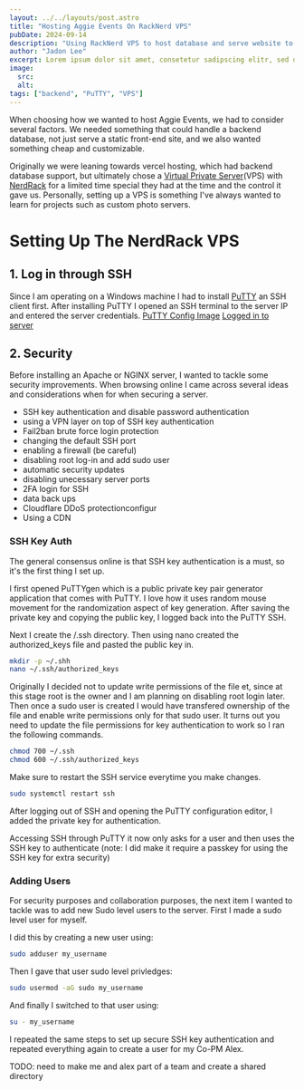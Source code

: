 ```yaml
---
layout: ../../layouts/post.astro
title: "Hosting Aggie Events On RackNerd VPS"
pubDate: 2024-09-14
description: "Using RackNerd VPS to host database and serve website to users."
author: "Jadon Lee"
excerpt: Lorem ipsum dolor sit amet, consetetur sadipscing elitr, sed diam nonumy eirmod tempor invidunt ut labore et dolore magna aliquyam erat, sed diam voluptua. At vero eos et accusam et justo duo dolores et ea rebum. Stet clita kasd gubergren, no sea takimata sanctus est Lorem ipsum dolor sit amet. Lorem ipsum dolor sit amet, consetetur sadipscing elitr, sed diam nonumy eirmod tempor invidunt ut labore et dolore magna aliquyam erat, sed diam voluptua. At vero eos et accusam et
image:
  src:
  alt:
tags: ["backend", "PuTTY", "VPS"]
---
```


When choosing how we wanted to host Aggie Events, we had to consider several factors. We needed something that could handle a backend database, not just serve a static front-end site, and we also wanted something cheap and customizable.

Originally we were leaning towards vercel hosting, which had backend database support, but ultimately chose a [Virtual Private Server](https://cloud.google.com/learn/what-is-a-virtual-private-server)(VPS) with [NerdRack](https://www.racknerd.com/) for a limited time special they had at the time and the control it gave us. Personally, setting up a VPS is something I've always wanted to learn for projects such as custom photo servers.

# Setting Up The NerdRack VPS

## 1. Log in through SSH

Since I am operating on a Windows machine I had to install [PuTTY](https://www.putty.org/) an SSH client first. After installing PuTTY I opened an SSH terminal to the server IP and entered the server credentials.
[PuTTY Config Image](../../images/first_blog_post/PuTTY_Config.png)
[Logged in to server](../../images/first_blog_post/Logged_In_Putty.png)

## 2. Security

Before installing an Apache or NGINX server, I wanted to tackle some security improvements. When browsing online I came across several ideas and considerations when for when securing a server.

- SSH key authentication and disable password authentication
- using a VPN layer on top of SSH key authentication
- Fail2ban brute force login protection
- changing the default SSH port
- enabling a firewall (be careful)
- disabling root log-in and add sudo user
- automatic security updates
- disabling unecessary server ports
- 2FA login for SSH
- data back ups
- Cloudflare DDoS protectionconfigur
- Using a CDN

### SSH Key Auth

The general consensus online is that SSH key authentication is a must, so it's the first thing I set up.

I first opened PuTTYgen which is a public private key pair generator application that comes with PuTTY. I love how it uses random mouse movement for the randomization aspect of key generation. After saving the private key and copying the public key, I logged back into the PuTTY SSH.

Next I create the /.ssh directory. Then using nano created the authorized_keys file and pasted the public key in.

``` bash
mkdir -p ~/.shh
nano ~/.ssh/authorized_keys
```

Originally I decided not to update write permissions of the file et, since at this stage root is the owner and I am planning on disabling root login later. Then once a sudo user is created I would have transfered ownership of the file and enable write permissions only for that sudo user. It turns out you need to update the file permissions for key authentication to work so I ran the following commands.

```bash
chmod 700 ~/.ssh
chmod 600 ~/.ssh/authorized_keys
```

Make sure to restart the SSH service everytime you make changes.

```bash
sudo systemctl restart ssh
```

After logging out of SSH and opening the PuTTY configuration editor, I added the private key for authentication.

Accessing SSH through PuTTY it now only asks for a user and then uses the SSH key to authenticate (note: I did make it require a passkey for using the SSH key for extra security)

### Adding Users

For security purposes and collaboration purposes, the next item I wanted to tackle was to add new Sudo level users to the server. First I made a sudo level user for myself.

I did this by creating a new user using:

```bash
sudo adduser my_username
```

Then I gave that user sudo level privledges:

```bash
sudo usermod -aG sudo my_username
```

And finally I switched to that user using:

```bash
su - my_username
```

I repeated the same steps to set up secure SSH key authentication and repeated everything again to create a user for my Co-PM Alex.

TODO: need to make me and alex part of a team and create a shared directory
